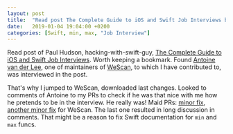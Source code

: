 ```yaml
---
layout: post
title:  "Read post The Complete Guide to iOS and Swift Job Interviews by Paul Hudson"
date:   2019-01-04 19:04:00 +0200
categories: [Swift, min, max, "Job Interview"]
---
```

Read post of Paul Hudson, hacking-with-swift-guy, [The Complete Guide to iOS and Swift Job
Interviews](https://www.hackingwithswift.com/articles/157/the-complete-guide-to-ios-and-swift-job-interviews?utm_campaign=Indie%2BiOS%2BFocus%2BWeekly&utm_medium=email&utm_source=Indie_iOS_Focus_Weekly_202). Worth keeping a bookmark. Found [Antoine van der Lee](https://github.com/AvdLee), one of maintainers of [WeScan](https://github.com/WeTransfer/WeScan), to which I have contributed to, was interviewed in the post.

That's why I jumped to WeScan, downloaded last changes. Looked to comments of Antoine to my PRs to check if he was that nice with me how he pretends to be in the interview. He really was! Maid PRs: [minor fix](https://github.com/WeTransfer/WeScan/pull/102), [another minor fix](https://github.com/WeTransfer/WeScan/pull/103) for WeScan. The last one resulted in long discussion in comments. That might be a reason to fix Swift documentation for `min` and `max` funcs.
